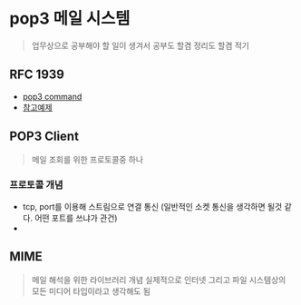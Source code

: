 # pop3 메일 시스템

>업무상으로 공부해야 할 일이 생겨서 공부도 할겸 정리도 할겸 적기

## RFC 1939

- [pop3 command](http://www.networksorcery.com/enp/protocol/pop.htm)
- [참고예제](https://github.com/foens/hpop/tree/master/OpenPopExamples)

## POP3 Client

>메일 조회를 위한 프로토콜중 하나

### 프로토콜 개념

- tcp, port를 이용해 스트림으로 연결 통신 (일반적인 소켓 통신을 생각하면 될것 같다. 어떤 포트를 쓰냐가 관건) 
- 

## MIME

>메일 해석을 위한 라이브러리 개념 실제적으로 인터넷 그리고 파일 시스템상의 모든 미디어 타입이라고 생각해도 됨

